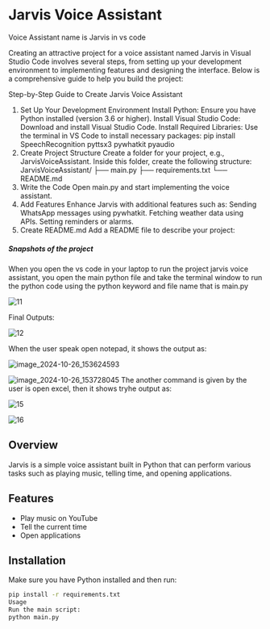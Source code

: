 
# Jarvis Voice Assistant
Voice Assistant name is Jarvis in vs code

Creating an attractive project for a voice assistant named Jarvis in Visual Studio Code involves several steps, from setting up your development environment to implementing features and designing the interface. Below is a comprehensive guide to help you build the project:

Step-by-Step Guide to Create Jarvis Voice Assistant
1. Set Up Your Development Environment
Install Python: Ensure you have Python installed (version 3.6 or higher).
Install Visual Studio Code: Download and install Visual Studio Code.
Install Required Libraries: Use the terminal in VS Code to install necessary packages:
pip install SpeechRecognition pyttsx3 pywhatkit pyaudio
2. Create Project Structure
Create a folder for your project, e.g., JarvisVoiceAssistant.
Inside this folder, create the following structure:
JarvisVoiceAssistant/
├── main.py
├── requirements.txt
└── README.md
3. Write the Code
Open main.py and start implementing the voice assistant.
4. Add Features
Enhance Jarvis with additional features such as:
Sending WhatsApp messages using pywhatkit.
Fetching weather data using APIs.
Setting reminders or alarms.
5. Create README.md
Add a README file to describe your project:
##### Snapshots of the project
When you open the vs code in your laptop to run the project jarvis voice assistant, you open the main python file and take the terminal window to run the python code using the python keyword and file name that is main.py

![11](https://github.com/user-attachments/assets/33e7dbff-128c-4607-8511-53cc23cd4b30)

Final Outputs:

![12](https://github.com/user-attachments/assets/5768dca9-804d-4952-8520-31afc0fa43d2)

When the user speak open notepad, it shows the output as: 

![image_2024-10-26_153624593](https://github.com/user-attachments/assets/370047c9-9aac-44e5-b15c-0e5a1382cf25)

![image_2024-10-26_153728045](https://github.com/user-attachments/assets/4e63f164-d61b-4722-aa78-f4c5d52b3908)
The another command is given by the user is open excel, then it shows tryhe output as:

![15](https://github.com/user-attachments/assets/dcf5c9bf-e02a-43ff-8118-3a9dc67b6ae2)

![16](https://github.com/user-attachments/assets/a1cef942-9d0b-4d3c-89f2-47d07da39ec4)

## Overview
Jarvis is a simple voice assistant built in Python that can perform various tasks such as playing music, telling time, and opening applications.

## Features
- Play music on YouTube
- Tell the current time
- Open applications

## Installation
Make sure you have Python installed and then run:
```bash
pip install -r requirements.txt
Usage
Run the main script:
python main.py

